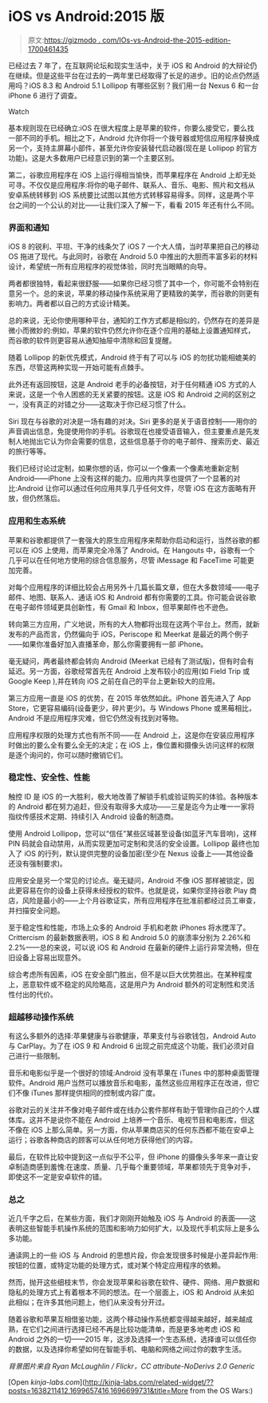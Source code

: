 # iOS vs Android:2015 版

> 原文:[https://gizmodo . com/IOs-vs-Android-the-2015-edition-1700461435](https://gizmodo.com/ios-vs-android-the-2015-edition-1700461435)

已经过去 7 年了，在互联网论坛和现实生活中，关于 iOS 和 Android 的大辩论仍在继续。但是这些平台在过去的一两年里已经取得了长足的进步。旧的论点仍然适用吗？iOS 8.3 和 Android 5.1 Lollipop 有哪些区别？我们用一台 Nexus 6 和一台 iPhone 6 进行了调查。

Watch

基本规则现在已经确立:iOS 在很大程度上是苹果的软件，你要么接受它，要么找一部不同的手机。相比之下，Android 允许你将一个拨号器或短信应用程序替换成另一个，支持主屏幕小部件，甚至允许你安装替代启动器(现在是 Lollipop 的官方功能)。这是大多数用户已经意识到的第一个主要区别。

第二，谷歌应用程序在 iOS 上运行得相当愉快，而苹果程序在 Android 上却无处可寻。不仅仅是应用程序:将你的电子邮件、联系人、音乐、电影、照片和文档从安卓系统转移到 iOS 系统要比试图以其他方式转移容易得多。同样，这是两个平台之间的一个公认的对比——让我们深入了解一下，看看 2015 年还有什么不同。

### **界面和通知**

iOS 8 的锐利、平坦、干净的线条欠了 iOS 7 一个大人情，当时苹果把自己的移动 OS 拖进了现代。与此同时，谷歌在 Android 5.0 中推出的大胆而丰富多彩的材料设计，希望统一所有应用程序的视觉体验，同时充当眼睛的向导。

两者都很独特，看起来很舒服——如果你已经习惯了其中一个，你可能不会特别在意另一个。总的来说，苹果的移动操作系统采用了更精致的美学，而谷歌的则更有影响力。两者都以自己的方式设计精美。

总的来说，无论你使用哪种平台，通知的工作方式都是相似的，仍然存在的差异是微小而微妙的:例如，苹果的软件仍然允许你在逐个应用的基础上设置通知样式，而谷歌的软件则更容易从通知抽屉中清除和回复提醒。

随着 Lollipop 的新优先模式，Android 终于有了可以与 iOS 的勿扰功能相媲美的东西，尽管这两种实现一开始可能有点棘手。

此外还有返回按钮，这是 Android 老手的必备按钮，对于任何精通 iOS 方式的人来说，这是一个令人困惑的无关紧要的按钮。这是 iOS 和 Android 之间的区别之一，没有真正的对错之分——这取决于你已经习惯了什么。

Siri 现在与谷歌的对决是一场有趣的对决。Siri 更多的是关于语音控制——用你的声音调出信息，免提使用你的手机。谷歌现在也接受语音输入，但主要重点是先发制人地抛出它认为你会需要的信息，这些信息基于你的电子邮件、搜索历史、最近的旅行等等。

我们已经讨论过定制，如果你想的话，你可以一个像素一个像素地重新定制 Android——iPhone 上没有这样的能力。应用内共享也提供了一个显著的对比:Android 让你可以通过任何应用共享几乎任何文件，尽管 iOS 在这方面略有开放，但仍然落后。

### **应用和生态系统**

苹果和谷歌都提供了一套强大的原生应用程序来帮助你启动和运行，当然谷歌的都可以在 iOS 上使用，而苹果完全冷落了 Android。在 Hangouts 中，谷歌有一个几乎可以在任何地方使用的综合信息服务，尽管 iMessage 和 FaceTime 可能更加完善。

对每个应用程序的详细比较会占用另外十几篇长篇文章，但在大多数领域——电子邮件、地图、联系人、通话 iOS 和 Android 都有你需要的工具。你可能会说谷歌在电子邮件领域更具创新性，有 Gmail 和 Inbox，但苹果邮件也不逊色。

转向第三方应用，广义地说，所有的大人物都将出现在这两个平台上。然而，就新发布的产品而言，仍然偏向于 iOS，Periscope 和 Meerkat 是最近的两个例子——如果你准备好加入直播革命，那么你需要拥有一部 iPhone。

毫无疑问，两者最终都会转向 Android (Meerkat 已经有了测试版)，但有时会有延迟。另一方面，谷歌经常首先在 Android 上发布较小的应用(如 Field Trip 或 Google Keep ),并在转向 iOS 之前在自己的平台上更新较大的应用。

第三方应用一直是 iOS 的优势，在 2015 年依然如此。iPhone 首先进入了 App Store，它更容易编码(设备更少，碎片更少)。与 Windows Phone 或黑莓相比，Android 不是应用程序灾难，但它仍然没有找到对等物。

应用程序权限的处理方式也有所不同——在 Android 上，这是你在安装应用程序时做出的要么全有要么全无的决定；在 iOS 上，像位置和摄像头访问这样的权限是逐个询问的，你可以随时撤销它们。

### **稳定性、安全性、性能**

触控 ID 是 iOS 的一大胜利，极大地改善了解锁手机或验证购买的体验。各种版本的 Android 都在努力追赶，但没有取得多大成功——三星是迄今为止唯一一家将指纹传感技术定期、持续引入 Android 设备的制造商。

使用 Android Lollipop，您可以“信任”某些区域甚至设备(如蓝牙汽车音响)，这样 PIN 码就会自动禁用，从而实现更加可定制和灵活的安全设置。Lollipop 最终也加入了 iOS 的行列，默认提供完整的设备加密(至少在 Nexus 设备上——其他设备还没有强制要求)。

应用安全是另一个常见的讨论点。毫无疑问，Android 不像 iOS 那样被锁定，因此更容易在你的设备上获得未经授权的软件。也就是说，如果你坚持谷歌 Play 商店，风险是最小的——上个月谷歌证实，所有应用程序在批准前都经过员工审查，并扫描安全问题。

至于稳定性和性能，市场上众多的 Android 手机和老款 iPhones 将水搅浑了。Crittercism 的最新数据表明，iOS 8 和 Android 5.0 的崩溃率分别为 2.26%和 2.2%——总的来说，可以说 iOS 和 Android 在最新的硬件上运行非常流畅，但在旧设备上容易出现意外。

综合考虑所有因素，iOS 在安全部门胜出，但不是以巨大优势胜出。在某种程度上，恶意软件或不稳定的风险略高，这是用户为 Android 额外的可定制性和灵活性付出的代价。

### **超越移动操作系统**

有这么多额外的选择:苹果健康与谷歌健康，苹果支付与谷歌钱包，Android Auto 与 CarPlay。为了在 iOS 9 和 Android 6 出现之前完成这个功能，我们必须对自己进行一些限制。

音乐和电影似乎是一个很好的领域:Android 没有苹果在 iTunes 中的那种桌面管理软件。Android 用户当然可以播放音乐和电影，虽然这些应用程序正在改进，但它们不像 iTunes 那样提供相同的控制或内容广度。

谷歌对云的关注并不像对电子邮件或在线办公套件那样有助于管理你自己的个人媒体库。这并不是说你不能在 Android 上培养一个音乐、电视节目和电影库，但这不像在 iOS 上那么简单。另一方面，你从苹果商店买的任何东西都不能在安卓上运行；谷歌各种商店的顾客可以从任何地方获得他们的内容。

最后，在软件比较中提到这一点似乎不公平，但 iPhone 的摄像头多年来一直让安卓制造商感到羞愧:在速度、质量、几乎每个重要领域，苹果都领先于竞争对手，即使这不一定是安卓软件的错。

### **总之**

近几千字之后，在某些方面，我们才刚刚开始触及 iOS 与 Android 的表面——这表明这些智能手机操作系统的范围和影响力如何扩大，以及现代手机实际上是多么多功能。

通读网上的一些 iOS 与 Android 的思想片段，你会发现很多时候是小差异起作用:按钮的位置，或特定功能的处理方式，或对某个特定应用程序的依赖。

然而，抛开这些细枝末节，你会发现苹果和谷歌在软件、硬件、网络、用户数据和隐私的处理方式上有着根本不同的想法。在一个层面上，iOS 和 Android 从未如此相似；在许多其他问题上，他们从来没有分开过。

随着谷歌和苹果互相借鉴功能，这两个移动操作系统都变得越来越好，越来越成熟，在它们之间进行选择已经不再是比较功能清单，而是更多地考虑 iOS 和 Android 之外的一切——2015 年，这涉及选择一个生态系统，选择谁可以信任你的数据，以及选择你希望如何在智能手机、电脑和网络之间过你的数字生活。

*背景图片来自 Ryan McLaughlin / Flickr，CC attribute-NoDerivs 2.0 Generic*

[Open *kinja-labs.com*](http://kinja-labs.com/related-widget/??posts=1638211412,1699657416,1696699731&title=More from the OS Wars:)